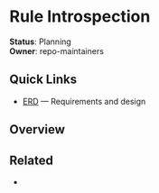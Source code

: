 # Rule Introspection

**Status**: Planning  
**Owner**: repo-maintainers

## Quick Links

- [ERD](./erd.md) — Requirements and design

## Overview

<One-paragraph project description>

## Related

- <Related project or doc>

